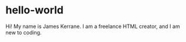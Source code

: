 # hello-world

Hi! My name is James Kerrane. I am a freelance HTML creator, and I am new to coding.

